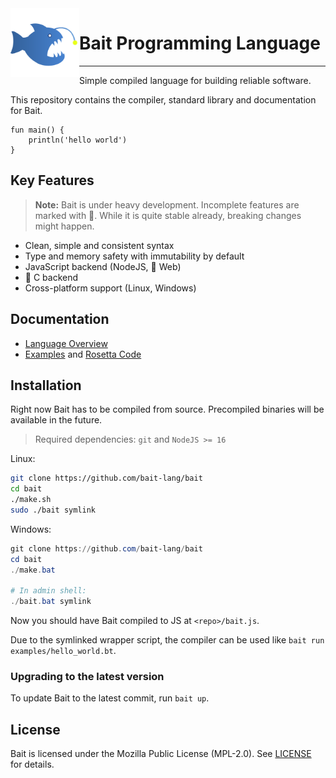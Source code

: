 <img align="left" width=110 src="docs/img/bait-logo.png">

# Bait Programming Language
---

Simple compiled language for building reliable software.

This repository contains the compiler, standard library and documentation for Bait.

```bait
fun main() {
    println('hello world')
}
```

## Key Features
> **Note:** Bait is under heavy development. Incomplete features are marked with :construction:.
> While it is quite stable already, breaking changes might happen.

- Clean, simple and consistent syntax
- Type and memory safety with immutability by default
- JavaScript backend (NodeJS, :construction: Web)
- :construction: C backend
- Cross-platform support (Linux, Windows)

## Documentation
- [Language Overview](docs/docs.md)
- [Examples](examples) and [Rosetta Code](https://github.com/bait-lang/rosetta-bait)

## Installation
Right now Bait has to be compiled from source.
Precompiled binaries will be available in the future.

> Required dependencies: `git` and `NodeJS >= 16`

Linux:
```sh
git clone https://github.com/bait-lang/bait
cd bait
./make.sh
sudo ./bait symlink
```

Windows:
```powershell
git clone https://github.com/bait-lang/bait
cd bait
./make.bat

# In admin shell:
./bait.bat symlink
```

Now you should have Bait compiled to JS at `<repo>/bait.js`.

Due to the symlinked wrapper script, the compiler can be used like `bait run examples/hello_world.bt`.

### Upgrading to the latest version
To update Bait to the latest commit, run `bait up`.

## License
Bait is licensed under the Mozilla Public License (MPL-2.0).
See [LICENSE](./LICENSE.txt) for details.
